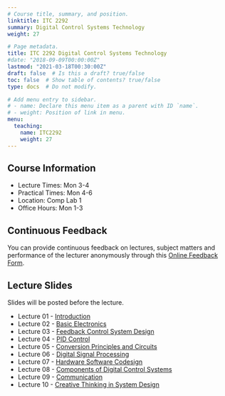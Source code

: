 ```yaml
---
# Course title, summary, and position.
linktitle: ITC 2292
summary: Digital Control Systems Technology
weight: 27

# Page metadata.
title: ITC 2292 Digital Control Systems Technology
#date: "2018-09-09T00:00:00Z"
lastmod: "2021-03-18T00:30:00Z"
draft: false  # Is this a draft? true/false
toc: false  # Show table of contents? true/false
type: docs  # Do not modify.

# Add menu entry to sidebar.
# - name: Declare this menu item as a parent with ID `name`.
# - weight: Position of link in menu.
menu:
  teaching:
    name: ITC2292
    weight: 27
---
```


## Course Information
<!--The lecture and office hours are shown below:-->

- Lecture Times: Mon 3-4
- Practical Times: Mon 4-6
- Location: Comp Lab 1
- Office Hours: Mon 1-3

## Continuous Feedback
You can provide continuous feedback on lectures, subject matters and performance of the lecturer anonymously through this [Online Feedback Form](https://goo.gl/forms/0QkX4MapDyZp69ts2).
 
## Lecture Slides
Slides will be posted before the lecture.

- Lecture 01 - [Introduction](https://academic.nimal.info/files/ITC2292_01_Introduction.pdf)
- Lecture 02 - [Basic Electronics](https://academic.nimal.info/files/ITC2292_02_Electronics.pdf)
- Lecture 03 - [Feedback Control System Design](https://academic.nimal.info/files/ITC2292_03_Feedback_Control_System_Design_1.pdf)
- Lecture 04 - [PID Control](https://academic.nimal.info/files/ITC2292_04_PID_Control.pdf)
- Lecture 05 - [Conversion Principles and Circuits](https://academic.nimal.info/files/ITC2292_05_Analog_Digital.pdf)
- Lecture 06 - [Digital Signal Processing](https://academic.nimal.info/files/ITC2292_06_DSP.pdf)
- Lecture 07 - [Hardware Software Codesign](https://academic.nimal.info/files/ITC2292_07_Hardware_Software_Codesign.pdf)
- Lecture 08 - [Components of Digital Control Systems](https://academic.nimal.info/files/ITC2292_08_Components.pdf)
- Lecture 09 - [Communication](https://academic.nimal.info/files/ITC2292_09_Communication.pdf)
- Lecture 10 - [Creative Thinking in System Design](https://academic.nimal.info/files/ITC2292_10_Design.pdf)

